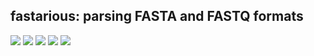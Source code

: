 ## fastarious: parsing FASTA and FASTQ formats

[![](https://travis-ci.org/ohnosequences/fastarious.svg?branch=master)](https://travis-ci.org/ohnosequences/fastarious)
[![](https://img.shields.io/codacy/9b5b645c34b74376a492450d49cd90fb.svg)](https://www.codacy.com/app/ohnosequences/fastarious)
[![](http://github-release-version.herokuapp.com/github/ohnosequences/fastarious/release.svg)](https://github.com/ohnosequences/fastarious/releases/latest)
[![](https://img.shields.io/badge/license-AGPLv3-blue.svg)](https://tldrlegal.com/license/gnu-affero-general-public-license-v3-%28agpl-3.0%29)
[![](https://img.shields.io/badge/contact-gitter_chat-dd1054.svg)](https://gitter.im/ohnosequences/fastarious)
